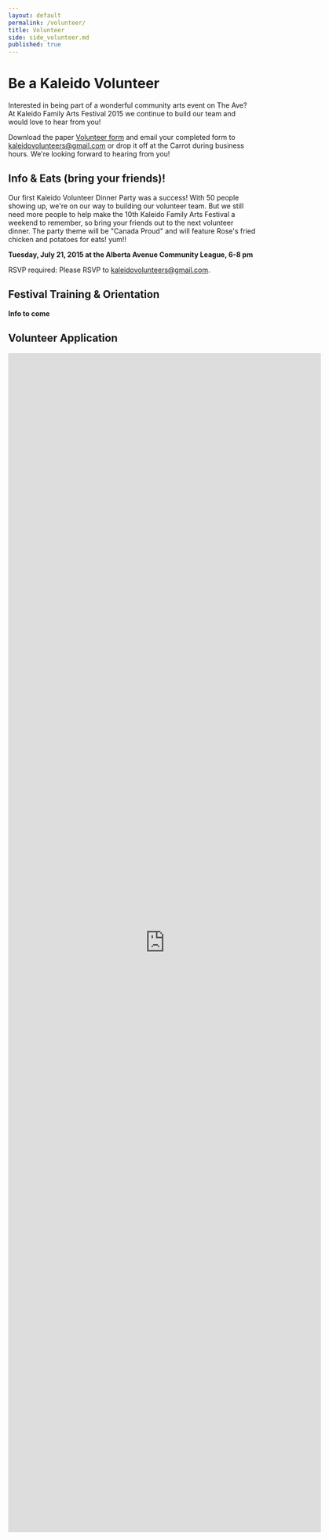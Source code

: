 ```yaml
---
layout: default
permalink: /volunteer/
title: Volunteer
side: side_volunteer.md
published: true
---
```



# Be a Kaleido Volunteer

Interested in being part of a wonderful community arts event on The Ave? At Kaleido Family Arts Festival 2015 we continue to build our team and would love to hear from you!

Download the paper [Volunteer form](https://www.dropbox.com/s/pofmk4w4hlqholw/2014-Kaleido-Volunteer-App.pdf?dl=1) and email your completed form to <kaleidovolunteers@gmail.com> or drop it off at the Carrot during business hours. We're looking forward to hearing from you!


## Info & Eats (bring your friends)!

Our first Kaleido Volunteer Dinner Party was a success! With 50 people showing up, we're on our way to building our volunteer team. But we still need more people to help make the 10th Kaleido Family Arts Festival a weekend to remember, so bring your friends out to the next volunteer dinner. The party theme will be "Canada Proud" and will feature Rose's fried chicken and potatoes for eats! yum!!

**Tuesday, July 21, 2015 at the Alberta Avenue Community League, 6-8 pm**

RSVP required: Please RSVP to kaleidovolunteers@gmail.com.

## Festival Training & Orientation

**Info to come**

<!--Meet the team you'll be working with & learn your job.
Get your festival t-shirt!
Enjoy more yummy food!

RSVP required -->

## Volunteer Application

<iframe src="https://docs.google.com/forms/d/1VOxRHyIrNzS9b1gW8JVR-oPEdIS62g2aVgTA7U5yPl8/viewform?embedded=true" width="637" height="2400" frameborder="0" marginheight="0" marginwidth="0">Loading...</iframe>
